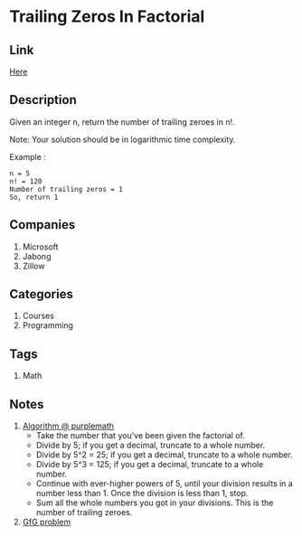 # Trailing Zeros In Factorial

## Link

[Here](https://www.interviewbit.com/problems/trailing-zeros-in-factorial/)

## Description

Given an integer n, return the number of trailing zeroes in n!.

Note: Your solution should be in logarithmic time complexity.

Example :

```text
n = 5
n! = 120
Number of trailing zeros = 1
So, return 1
```

## Companies

1. Microsoft
1. Jabong
1. Zillow

## Categories

1. Courses
1. Programming

## Tags

1. Math

## Notes

1. [Algorithm @ purplemath](http://www.purplemath.com/modules/factzero.htm)
    * Take the number that you've been given the factorial of.
    * Divide by 5; if you get a decimal, truncate to a whole number.
    * Divide by 5^2 = 25; if you get a decimal, truncate to a whole number.
    * Divide by 5^3 = 125; if you get a decimal, truncate to a whole number.
    * Continue with ever-higher powers of 5, until your division results in a number less than 1. Once the division is less than 1, stop.
    * Sum all the whole numbers you got in your divisions. This is the number of trailing zeroes.
1. [GfG problem](http://www.geeksforgeeks.org/count-trailing-zeroes-factorial-number/)